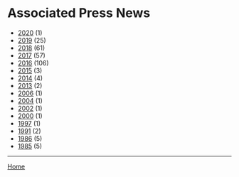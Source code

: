 # Associated Press News

  * [2020](./associated-press-news-2020.md/) (1)
  * [2019](./associated-press-news-2019.md/) (25)
  * [2018](./associated-press-news-2018.md/) (61)
  * [2017](./associated-press-news-2017.md/) (57)
  * [2016](./associated-press-news-2016.md/) (106)
  * [2015](./associated-press-news-2015.md/) (3)
  * [2014](./associated-press-news-2014.md/) (4)
  * [2013](./associated-press-news-2013.md/) (2)
  * [2006](./associated-press-news-2006.md/) (1)
  * [2004](./associated-press-news-2004.md/) (1)
  * [2002](./associated-press-news-2002.md/) (1)
  * [2000](./associated-press-news-2000.md/) (1)
  * [1997](./associated-press-news-1997.md/) (1)
  * [1991](./associated-press-news-1991.md/) (2)
  * [1986](./associated-press-news-1986.md/) (5)
  * [1985](./associated-press-news-1985.md/) (5)
----

[Home](../)
